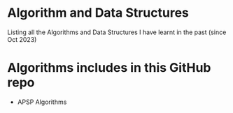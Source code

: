 # Algorithm and Data Structures
 Listing all the Algorithms and Data Structures I have learnt in the past (since Oct 2023)


# Algorithms includes in this GitHub repo

 - APSP Algorithms